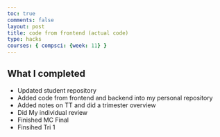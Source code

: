 ```yaml
---
toc: true
comments: false
layout: post
title: code from frontend (actual code)
type: hacks
courses: { compsci: {week: 11} }
---
```


## What I completed

- Updated student repository
- Added code from frontend and backend into my personal repository
- Added notes on TT and did a trimester overview
- Did My individual review
- Finished MC Final
- Finsihed Tri 1
